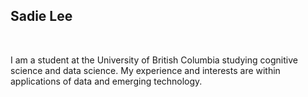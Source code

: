 ## Sadie Lee

<br />

I am a student at the University of British Columbia studying cognitive science and data science. My experience and interests are within applications of data and emerging technology.
